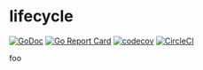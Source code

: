 # lifecycle

[![GoDoc](https://godoc.org/github.com/joshuarubin/lifecycle?status.svg)](https://godoc.org/github.com/joshuarubin/lifecycle) [![Go Report Card](https://goreportcard.com/badge/github.com/joshuarubin/lifecycle)](https://goreportcard.com/report/github.com/joshuarubin/lifecycle) [![codecov](https://codecov.io/gh/joshuarubin/lifecycle/branch/master/graph/badge.svg)](https://codecov.io/gh/joshuarubin/lifecycle) [![CircleCI](https://circleci.com/gh/joshuarubin/lifecycle.svg?style=svg)](https://circleci.com/gh/joshuarubin/lifecycle)

foo
